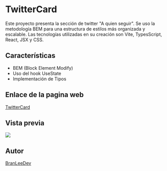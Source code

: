 # TwitterCard

Este proyecto presenta la sección de twitter "A quien seguir". Se uso la metodología BEM para una estructura de estilos más organizada y escalable. Las tecnologías utilizadas en su creación son Vite, TypesScript, React, JSX y CSS.

## Características

- BEM (Block Element Modify)
- Uso del hook UseState
- Implementación de Tipos

## Enlace de la pagina web

[TwitterCard](https://twitter-card-phi.vercel.app/)

## Vista previa

![](https://res.cloudinary.com/dbbixakcl/image/upload/f_auto,q_auto/v1/React/LearnReact/jdcztepxrwvegrvxgewv)

## Autor

[BranLeeDev](https://github.com/BranLeeDev)
